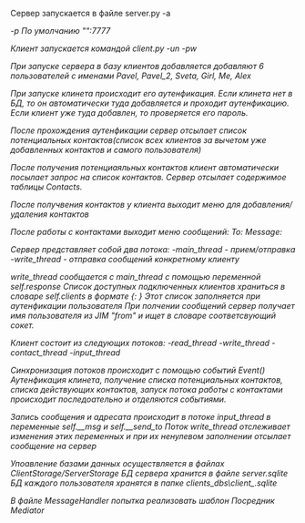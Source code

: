 Сервер запускается в файле server.py -a <address> -p <port> По умолчанию "":7777

Клиент запускается командой client.py -un <username> -pw <password>

При запуске сервера в базу клиентов добавляется добавляют 6 пользователей с именами Pavel, Pavel_2, Sveta, 
                                                                            Girl, Me, Alex

При запуске клинета происходит его аутенфикация. Если клинета нет в БД, то он автоматически туда добавляется
и проходит аутенфикацию. Если клиент уже туда добавлен, то проверяется его пароль.

После прохождения аутенфикации сервер отсылает список потенциальных контактов(список всех клиентов 
за вычетом уже добавленных контактов и самого пользователя)

После получения потенциаяльных контактов клиент автоматически посылает запрос на список контактов. 
Сервер отсылает содержимое таблицы Contacts.

После получвения контактов у клиента выходит меню для добавления/удаления контактов

После работы с контактами выходит меню сообщений: 
To: 
Message:   

Сервер представляет собой два потока:
-main_thread - прием/отправка
-write_thread - отправка сообщений конкретному клиенту

write_thread сообщается с main_thread с помощью переменной self.response
Список доступных подключенных клиентов храниться в словаре self.clients в формате {<username>: <Socket>}
Этот список заполняется при аутенфикации пользователя
При полчении сообщений сервер получает имя пользователя из JIM "from" и ищет в словаре соответсвующий сокет.


Клиент состоит из следующих потоков:
-read_thread
-write_thread
-contact_thread
-input_thread

Синхронизация потоков происходит с помощью событий Event()
Аутенфикация клинета, получение списка потенциальных контактов, списка действующих контактов,
запуск потока работы с контактами происходит последоательно и отделяются событиями.

Запись сообщения и адресата происходит в потоке input_thread в переменные self.__msg и self.__send_to
Поток write_thread отслеживает изменения этих переменных и при их ненулевом заполнении отсылает сообщение
на сервер

Упоавление базами данных осуществляется в файлах ClientStorage/ServerStorage
БД сервера хранится в файле server.sqlite
БД каждого пользователя хранятся в папке clients_dbs\client_<username>.sqlite  

  
                                                                            
В файле MessageHandler попытка реализовать шаблон Посредник Mediator

